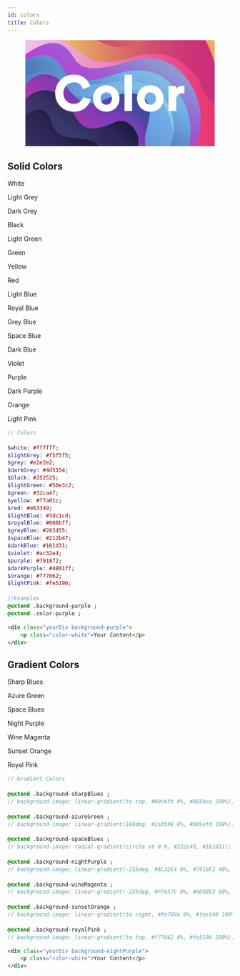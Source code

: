 ```yaml
---
id: colors
title: Colors
---
```


<div class="wrapCover">
    <figure class="coverBackground showAfter">
        <div class="background colorsCover"></div>
    </figure>
    <figure class="coverImage showCover">
        <img src="../../img/color-cover.png">
    </figure>
</div>

## Solid Colors

<div class="colors flex-row-between-center-center flex-wrap">
    <div class="colorContainer background-white">
        <p class="colorName">White</p>
    </div>
    <div class="colorContainer background-lightGrey">
        <p class="colorName">Light Grey</p>
    </div>
    <div class="colorContainer background-darkGrey">
        <p class="colorName">Dark Grey</p>
    </div>
    <div class="colorContainer background-black">
        <p class="colorName">Black</p>
    </div>
    <div class="colorContainer background-lightGreen">
        <p class="colorName">Light Green</p>
    </div>
    <div class="colorContainer background-green">
        <p class="colorName">Green</p>
    </div>
    <div class="colorContainer background-yellow">
        <p class="colorName">Yellow</p>
    </div>
    <div class="colorContainer background-red">
        <p class="colorName">Red</p>
    </div>
    <div class="colorContainer background-lightBlue">
        <p class="colorName">Light Blue</p>
    </div>
    <div class="colorContainer background-royalBlue">
        <p class="colorName">Royal Blue</p>
    </div>
    <div class="colorContainer background-greyBlue">
        <p class="colorName">Grey Blue</p>
    </div>
    <div class="colorContainer background-spaceBlue">
        <p class="colorName">Space Blue</p>
    </div>
    <div class="colorContainer background-darkBlue">
        <p class="colorName">Dark Blue</p>
    </div>
    <div class="colorContainer background-violet">
        <p class="colorName">Violet</p>
    </div>
    <div class="colorContainer background-purple">
        <p class="colorName">Purple</p>
    </div>
    <div class="colorContainer background-darkPurple">
        <p class="colorName">Dark Purple</p>
    </div>
    <div class="colorContainer background-orange">
        <p class="colorName">Orange</p>
    </div>
    <div class="colorContainer background-lightPink">
        <p class="colorName">Light Pink</p>
    </div>
</div>

```sass
// Colors

$white: #ffffff;
$lightGrey: #f5f5f5;
$grey: #e2e2e2;
$darkGrey: #4d5154;
$black: #252525;
$lightGreen: #50e3c2;
$green: #32ca4f;
$yellow: #f7a01c;
$red: #e63349;
$lightBlue: #3dc1cd;
$royalBlue: #008bff;
$greyBlue: #283455;
$spaceBlue: #212b47;
$darkBlue: #161d31;
$violet: #ac32e4;
$purple: #7918f2;
$darkPurple: #4801ff;
$orange: #f77062;
$lightPink: #fe5196;

//Examples
@extend .background-purple ;
@extend .color-purple ;
```
```html
<div class="yourDiv background-purple">
    <p class="color-white">Your Content</p>
</div>
```

## Gradient Colors

<div class="colors flex-row-between-center-center flex-wrap">
    <div class="colorContainer background-sharpBlues">
        <p class="colorName">Sharp Blues</p>
    </div>
    <div class="colorContainer background-azureGreen">
        <p class="colorName">Azure Green</p>
    </div>
    <div class="colorContainer background-spaceBlues">
        <p class="colorName">Space Blues</p>
    </div>
    <div class="colorContainer background-nightPurple">
        <p class="colorName">Night Purple</p>
    </div>
    <div class="colorContainer background-wineMagenta">
        <p class="colorName">Wine Magenta</p>
    </div>
    <div class="colorContainer background-sunsetOrange">
        <p class="colorName">Sunset Orange</p>
    </div>
    <div class="colorContainer background-royalPink">
        <p class="colorName">Royal Pink</p>
    </div>
</div>

```sass
// Gradient Colors

@extend .background-sharpBlues ;
// background-image: linear-gradient(to top, #00c6fb 0%, #005bea 100%);

@extend .background-azureGreen ;
// background-image: linear-gradient(180deg, #2af598 0%, #009efd 100%);

@extend .background-spaceBlues ;
// background-image: radial-gradient(circle at 0 0, #222c49, #161d31);

@extend .background-nightPurple ;
// background-image: linear-gradient(-255deg, #AC32E4 0%, #7918F2 48%, #4801FF 100%);

@extend .background-wineMagenta ;
// background-image: linear-gradient(-255deg, #FF057C 0%, #8D0B93 50%, #321575 100%);

@extend .background-sunsetOrange ;
// background-image: linear-gradient(to right, #fa709a 0%, #fee140 100%);

@extend .background-royalPink ;
// background-image: linear-gradient(to top, #f77062 0%, #fe5196 100%);
```

```html
<div class="yourDiv background-nightPurple">
    <p class="color-white">Your Content</p>
</div>
```